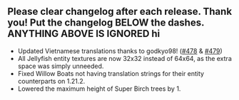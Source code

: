 Please clear changelog after each release.
Thank you!
Put the changelog BELOW the dashes. ANYTHING ABOVE IS IGNORED
hi
-----------------
- Updated Vietnamese translations thanks to godkyo98! ([#478](https://github.com/FrozenBlock/WilderWild/pull/478) & [#479](https://github.com/FrozenBlock/WilderWild/pull/479))
- All Jellyfish entity textures are now 32x32 instead of 64x64, as the extra space was simply unneeded.
- Fixed Willow Boats not having translation strings for their entity counterparts on 1.21.2.
- Lowered the maximum height of Super Birch trees by 1.
